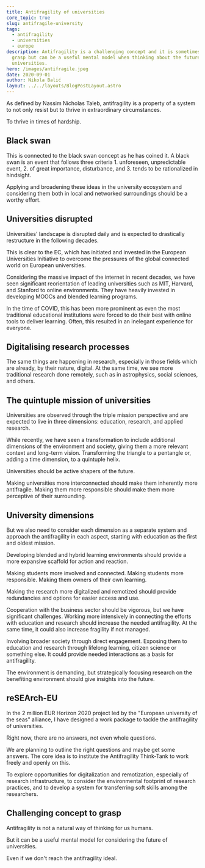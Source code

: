 ```yaml
---
title: Antifragility of universities
core_topic: true
slug: antifragile-university
tags:
  - antifragility
  - universities
  - europe
description: Antifragility is a challenging concept and it is sometimes hard to
  grasp but can be a useful mental model when thinking about the future of
  universities.
hero: /images/antifragile.jpeg
date: 2020-09-01
author: Nikola Balić
layout: ../../layouts/BlogPostLayout.astro
---
```


As defined by Nassim Nicholas Taleb, antifragility is a property of a system to not only resist but to thrive in extraordinary circumstances. 

To thrive in times of hardship. 

## Black swan

This is connected to the black swan concept as he has coined it. A black swan is an event that follows three criteria 1. unforeseen, unpredictable event, 2. of great importance, disturbance, and 3. tends to be rationalized in hindsight.

Applying and broadening these ideas in the university ecosystem and considering them both in local and networked surroundings should be a worthy effort.

## Universities disrupted

Universities' landscape is disrupted daily and is expected to drastically restructure in the following decades. 

This is clear to the EC, which has initiated and invested in the European Universities Initiative to overcome the pressures of the global connected world on European universities.

Considering the massive impact of the internet in recent decades, we have seen significant reorientation of leading universities such as MIT, Harvard, and Stanford to online environments. They have heavily invested in developing MOOCs and blended learning programs.

In the time of COVID, this has been more prominent as even the most traditional educational institutions were forced to do their best with online tools to deliver learning. Often, this resulted in an inelegant experience for everyone.

## Digitalising research processes

The same things are happening in research, especially in those fields which are already, by their nature, digital. At the same time, we see more traditional research done remotely, such as in astrophysics, social sciences, and others.

## The quintuple mission of universities

Universities are observed through the triple mission perspective and are expected to live in three dimensions: education, research, and applied research. 

While recently, we have seen a transformation to include additional dimensions of the environment and society, giving them a more relevant context and long-term vision. Transforming the triangle to a pentangle or, adding a time dimension, to a quintuple helix. 

Universities should be active shapers of the future.

Making universities more interconnected should make them inherently more antifragile. Making them more responsible should make them more perceptive of their surrounding. 

## University dimensions

But we also need to consider each dimension as a separate system and approach the antifragility in each aspect, starting with education as the first and oldest mission.

Developing blended and hybrid learning environments should provide a more expansive scaffold for action and reaction. 

Making students more involved and connected. Making students more responsible. Making them owners of their own learning.

Making the research more digitalized and remotized should provide redundancies and options for easier access and use. 

Cooperation with the business sector should be vigorous, but we have significant challenges. Working more intensively in connecting the efforts with education and research should increase the needed antifragility. At the same time, it could also increase fragility if not managed.

Involving broader society through direct engagement. Exposing them to education and research through lifelong learning, citizen science or something else. It could provide needed interactions as a basis for antifragility. 

The environment is demanding, but strategically focusing research on the benefiting environment should give insights into the future.

## reSEArch-EU

In the 2 million EUR Horizon 2020 project led by the "European university of the seas" alliance, I have designed a work package to tackle the antifragility of universities. 

Right now, there are no answers, not even whole questions.

We are planning to outline the right questions and maybe get some answers. The core idea is to institute the Antifragility Think-Tank to work freely and openly on this. 

To explore opportunities for digitalization and remotization, especially of research infrastructure, to consider the environmental footprint of research practices, and to develop a system for transferring soft skills among the researchers.

## Challenging concept to grasp

Antifragility is not a natural way of thinking for us humans.

But it can be a useful mental model for considering the future of universities. 

Even if we don't reach the antifragility ideal.